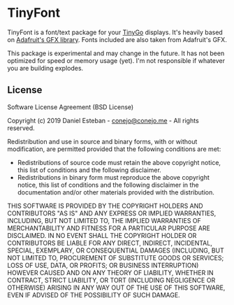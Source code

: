 TinyFont
=========
TinyFont is a font/text package for your [TinyGo](https://tinygo.org/) displays. It's heavily based on [Adafruit's GFX library](https://github.com/adafruit/Adafruit-GFX-Library). Fonts included are also taken from Adafruit's GFX.

This package is experimental and may change in the future. It has not been optimized for speed or memory usage (yet).  I'm not responsible if whatever you are building explodes.


## License

Software License Agreement (BSD License)

Copyright (c) 2019 Daniel Esteban - conejo@conejo.me - All rights reserved.

Redistribution and use in source and binary forms, with or without
modification, are permitted provided that the following conditions are met:

- Redistributions of source code must retain the above copyright notice,
  this list of conditions and the following disclaimer.
- Redistributions in binary form must reproduce the above copyright notice,
  this list of conditions and the following disclaimer in the documentation
  and/or other materials provided with the distribution.

THIS SOFTWARE IS PROVIDED BY THE COPYRIGHT HOLDERS AND CONTRIBUTORS "AS IS"
AND ANY EXPRESS OR IMPLIED WARRANTIES, INCLUDING, BUT NOT LIMITED TO, THE
IMPLIED WARRANTIES OF MERCHANTABILITY AND FITNESS FOR A PARTICULAR PURPOSE
ARE DISCLAIMED. IN NO EVENT SHALL THE COPYRIGHT HOLDER OR CONTRIBUTORS BE
LIABLE FOR ANY DIRECT, INDIRECT, INCIDENTAL, SPECIAL, EXEMPLARY, OR
CONSEQUENTIAL DAMAGES (INCLUDING, BUT NOT LIMITED TO, PROCUREMENT OF
SUBSTITUTE GOODS OR SERVICES; LOSS OF USE, DATA, OR PROFITS; OR BUSINESS
INTERRUPTION) HOWEVER CAUSED AND ON ANY THEORY OF LIABILITY, WHETHER IN
CONTRACT, STRICT LIABILITY, OR TORT (INCLUDING NEGLIGENCE OR OTHERWISE)
ARISING IN ANY WAY OUT OF THE USE OF THIS SOFTWARE, EVEN IF ADVISED OF THE
POSSIBILITY OF SUCH DAMAGE.
